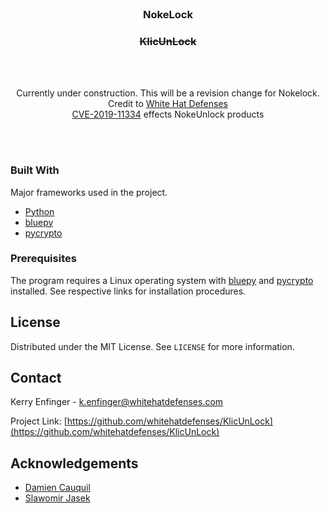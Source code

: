 


<!-- PROJECT LOGO -->
<br />
<p align="center">
  <h3 align="center">NokeLock</h3>
  <h3 align="center"><del>KlicUnLock</del></h3>
  <br>
  <br>
  <p align="center">Currently under construction.  This will be a revision change for Nokelock.
  <br>Credit to <A href="https://github.com/whitehatdefenses" target="_blank">White Hat Defenses</a>
  <br><a href="https://nvd.nist.gov/vuln/detail/CVE-2019-11334" target="_blank">CVE-2019-11334</a> effects NokeUnlock products</p>
  <br>
  <br>

### Built With
Major frameworks used in the project. 
* [Python](https://www.python.org/)
* [bluepy](https://github.com/IanHarvey/bluepy)
* [pycrypto](https://pypi.org/project/pycrypto/)


### Prerequisites

The program requires a Linux operating system with [bluepy](https://github.com/IanHarvey/bluepy) and [pycrypto](https://pypi.org/project/pycrypto/) installed.  See respective links for installation procedures. 






<!-- LICENSE -->
## License

Distributed under the MIT License. See `LICENSE` for more information.



<!-- CONTACT -->
## Contact

Kerry Enfinger - k.enfinger@whitehatdefenses.com

Project Link: [https://github.com/whitehatdefenses/KlicUnLock](https://github.com/whitehatdefenses/KlicUnLock)



<!-- ACKNOWLEDGEMENTS -->
## Acknowledgements
* [Damien Cauquil](https://digital.security)
* [Slawomir Jasek](https://smartlockpicking.com)




